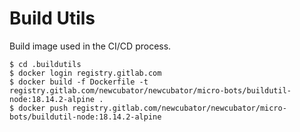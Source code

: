 # Build Utils

Build image used in the CI/CD process.

```
$ cd .buildutils
$ docker login registry.gitlab.com
$ docker build -f Dockerfile -t registry.gitlab.com/newcubator/newcubator/micro-bots/buildutil-node:18.14.2-alpine .
$ docker push registry.gitlab.com/newcubator/newcubator/micro-bots/buildutil-node:18.14.2-alpine
```
